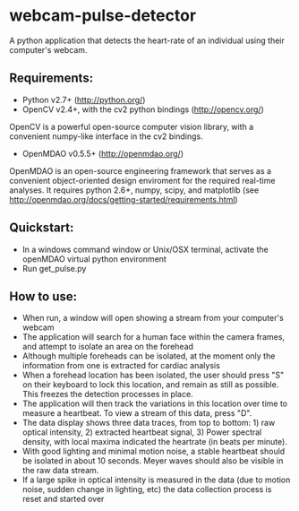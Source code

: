 webcam-pulse-detector
=====================

A python application that detects the heart-rate of an individual using their computer's webcam.

Requirements:
---------------

- Python v2.7+ (http://python.org/)
- OpenCV v2.4+, with the cv2 python bindings (http://opencv.org/)
 
OpenCV is a powerful open-source computer vision library, with a convenient numpy-like interface in the cv2 bindings.

- OpenMDAO v0.5.5+ (http://openmdao.org/)

OpenMDAO is an open-source engineering framework that serves as a convenient object-oriented design enviroment for the required real-time analyses.
It requires python 2.6+, numpy, scipy, and matplotlib (see http://openmdao.org/docs/getting-started/requirements.html)

Quickstart:
------------
- In a windows command window or Unix/OSX terminal, activate the openMDAO virtual python environment
- Run get_pulse.py

How to use:
----------
- When run, a window will open showing a stream from your computer's webcam
- The application will search for a human face within the camera frames, and attempt to isolate an area on the forehead
- Although multiple foreheads can be isolated, at the moment only the information from one is extracted for cardiac analysis
- When a forehead location has been isolated, the user should press "S" on their keyboard to lock this location, and remain as still as possible. This freezes the detection processes in place.
- The application will then track the variations in this location over time to measure a heartbeat. To view a stream of this data, press "D".
- The data display shows three data traces, from top to bottom: 1) raw optical intensity, 2) extracted heartbeat signal, 3) Power spectral density, with local maxima indicated the heartrate (in beats per minute). 
- With good lighting and minimal motion noise, a stable heartbeat should be isolated in about 10 seconds. Meyer waves should also be visible in the raw data stream.
- If a large spike in optical intensity is measured in the data (due to motion noise, sudden change in lighting, etc) the data collection process is reset and started over
